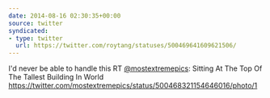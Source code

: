 ```yaml
---
date: 2014-08-16 02:30:35+00:00
source: twitter
syndicated:
- type: twitter
  url: https://twitter.com/roytang/statuses/500469641609621506/
---
```


I'd never be able to handle this RT [@mostextremepics](https://twitter.com/mostextremepics/): Sitting At The Top Of The Tallest Building In World https://twitter.com/mostextremepics/status/500468321154646016/photo/1